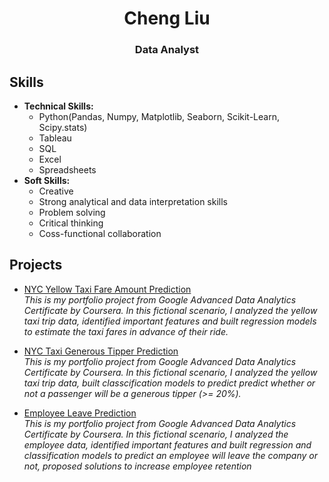 # <center>Cheng Liu</center>
### <center>Data Analyst</center>

## Skills
* **Technical Skills:**
    * Python(Pandas, Numpy, Matplotlib, Seaborn, Scikit-Learn, Scipy.stats)
    * Tableau
    * SQL
    * Excel
    * Spreadsheets
* **Soft Skills:**
    * Creative
    * Strong analytical and data interpretation skills
    * Problem solving
    * Critical thinking
    * Coss-functional collaboration

## Projects
* [NYC Yellow Taxi Fare Amount Prediction](https://github.com/panda-july/NYC-Taxi-Fare-Amount-Prediction)<BR/>
*This is my portfolio project from Google Advanced Data Analytics Certificate by Coursera. In this fictional scenario, I analyzed the yellow taxi trip data, identified important features and built regression models to estimate the taxi fares in advance of their ride.*

* [NYC Taxi Generous Tipper Prediction](https://github.com/panda-july/NYC-Taxi-Generous-Tipper-Prediction/blob/main/README.md)<BR/>
*This is my portfolio project from Google Advanced Data Analytics Certificate by Coursera. In this fictional scenario, I analyzed the yellow taxi trip data, built classcification models to predict predict whether or not a passenger will be a generous tipper (>= 20%).*

* [Employee Leave Prediction](https://github.com/panda-july/SalifortMotors-Employee-Leave-Prediction)<BR/>
*This is my portfolio project from Google Advanced Data Analytics Certificate by Coursera. In this fictional scenario, I analyzed the employee data, identified important features and built regression and classification models to predict an employee will leave the company or not, proposed solutions to increase employee retention*

<!--
**panda-july/panda-july** is a ✨ _special_ ✨ repository because its `README.md` (this file) appears on your GitHub profile.

Here are some ideas to get you started:

- 🔭 I’m currently working on ...
- 🌱 I’m currently learning ...
- 👯 I’m looking to collaborate on ...
- 🤔 I’m looking for help with ...
- 💬 Ask me about ...
- 📫 How to reach me: ...
- 😄 Pronouns: ...
- ⚡ Fun fact: ...
-->






